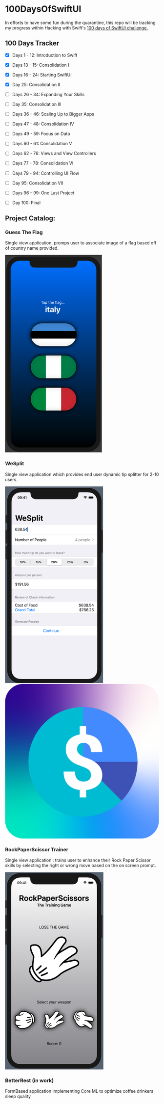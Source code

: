 # 100DaysOfSwiftUI

In efforts to have some fun during the quarantine, this repo will be tracking my progress within Hacking with Swift's [100 days of SwiftUI challenge.](https://www.hackingwithswift.com/100/swiftui) 


## 100 Days Tracker

* [x] Days 1 - 12: Introduction to Swift 
* [x] Days 13 - 15: Consolidation I
* [x] Days 16 - 24: Starting SwiftUI
* [x] Day 25: Consolidation II
* [ ] Days 26 - 34: Expanding Your Skills
* [ ] Day 35: Consolidation III
* [ ] Days 36 - 46: Scaling Up to Bigger Apps
* [ ] Days 47 - 48: Consolidation IV
* [ ] Days 49 - 59: Focus on Data
* [ ] Days 60 - 61: Consolidation V
* [ ] Days 62 - 76: Views and View Controllers
* [ ] Days 77 - 78: Consolidation VI
* [ ] Days 79 - 94: Controlling UI Flow
* [ ] Day 95: Consolidation VII
* [ ] Days 96 - 99: One Last Project
* [ ] Day 100: Final


## Project Catalog:


### Guess The Flag

Single view application, promps user to associate image of a flag based off of country name provided.

![GuessTheFlag](./resources/GuessFlag.png "GuessTheFlag")

### WeSplit

Single view application which provides end user dynamic tip splitter for 2-10 users. 

![WeSplit](./resources/WeSplit.png "WeSplit")![WeSplit|150x150](./resources/WeSplitIcon.png )


### RockPaperScissor Trainer

Single view application : trains user to enhance their Rock Paper Scissor skills by selecting the right or wrong move based on the on screen prompt. 

![RockPaperScissor](./resources/RockPaperScissor.png "RockPaperScissor")

### BetterRest (in work)

FormBased application implementing Core ML to optimize coffee drinkers sleep quality
